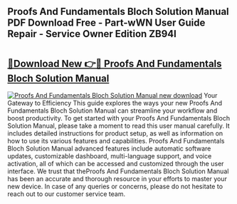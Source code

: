 ## Proofs And Fundamentals Bloch Solution Manual PDF Download Free - Part-wWN User Guide Repair - Service Owner Edition ZB94I

# <h2><a href="http://bc82007.oget.top/?id=Proofs+And+Fundamentals+Bloch+Solution+Manual">🔗Download New 👉🔴 Proofs And Fundamentals Bloch Solution Manual</a></h2>

[![Proofs And Fundamentals Bloch Solution Manual new download](https://i.imgur.com/5g1atiW.png)](http://bc82007.oget.top/?id=Proofs+And+Fundamentals+Bloch+Solution+Manual)
Your Gateway to Efficiency This guide explores the ways your new Proofs And Fundamentals Bloch Solution Manual can streamline your workflow and boost productivity. To get started with your Proofs And Fundamentals Bloch Solution Manual, please take a moment to read this user manual carefully. It includes detailed instructions for product setup, as well as information on how to use its various features and capabilities. Proofs And Fundamentals Bloch Solution Manual advanced features include automatic software updates, customizable dashboard, multi-language support, and voice activation, all of which can be accessed and customized through the user interface. We trust that theProofs And Fundamentals Bloch Solution Manual has been an accurate and thorough resource in your efforts to master your new device. In case of any queries or concerns, please do not hesitate to reach out to our customer service team.
